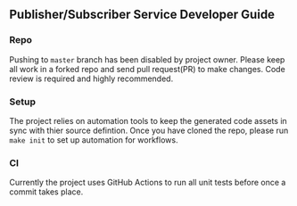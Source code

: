 ## Publisher/Subscriber Service Developer Guide

### Repo
Pushing to `master` branch has been disabled by project owner. Please
keep all work in a forked repo and send pull request(PR) to make changes.
Code review is required and highly recommended.

### Setup
The project relies on automation tools to keep the generated code assets
in sync with thier source defintion. Once you have cloned the repo, please
run `make init` to set up automation for workflows.

### CI
Currently the project uses GitHub Actions to run all unit tests before
once a commit takes place. 
